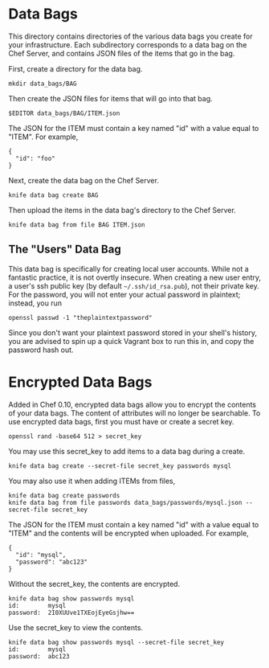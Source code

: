 Data Bags
=========

This directory contains directories of the various data bags you create for your
infrastructure. Each subdirectory corresponds to a data bag on the Chef Server, 
and contains JSON files of the items that go in the bag.

First, create a directory for the data bag.

    mkdir data_bags/BAG

Then create the JSON files for items that will go into that bag.

    $EDITOR data_bags/BAG/ITEM.json

The JSON for the ITEM must contain a key named "id" with a value equal to 
"ITEM". For example,

    {
      "id": "foo"
    }

Next, create the data bag on the Chef Server.

    knife data bag create BAG

Then upload the items in the data bag's directory to the Chef Server.

    knife data bag from file BAG ITEM.json

The "Users" Data Bag
--------------------

This data bag is specifically for creating local user accounts.  While not a 
fantastic practice, it is not overtly insecure.  When creating a new user entry,
a user's ssh public key (by default `~/.ssh/id_rsa.pub`), not their private key.
For the password, you will not enter your actual password in plaintext; instead,
you run 

    openssl passwd -1 "theplaintextpassword"

Since you don't want your plaintext password stored in your shell's history, you
are advised to spin up a quick Vagrant box to run this in, and copy the password
hash out.


Encrypted Data Bags
===================

Added in Chef 0.10, encrypted data bags allow you to encrypt the contents of 
your data bags. The content of attributes will no longer be searchable. To use 
encrypted data bags, first you must have or create a secret key.

    openssl rand -base64 512 > secret_key

You may use this secret_key to add items to a data bag during a create.

    knife data bag create --secret-file secret_key passwords mysql

You may also use it when adding ITEMs from files,

    knife data bag create passwords
    knife data bag from file passwords data_bags/passwords/mysql.json --secret-file secret_key

The JSON for the ITEM must contain a key named "id" with a value equal to "ITEM" and the contents will be encrypted when uploaded. For example,

    {
      "id": "mysql",
      "password": "abc123"
    }

Without the secret_key, the contents are encrypted.

    knife data bag show passwords mysql
    id:        mysql
    password:  2I0XUUve1TXEojEyeGsjhw==

Use the secret_key to view the contents.

    knife data bag show passwords mysql --secret-file secret_key
    id:        mysql
    password:  abc123

